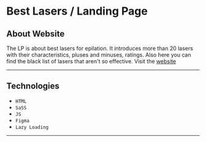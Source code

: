 # Best Lasers / Landing Page
## About Website
The LP is about best lasers for epilation. It introduces more than 20 lasers with their characteristics, pluses and minuses, ratings. Also here you can find the black list of lasers that aren't so effective. 
Visit the [website](https://lazertop.ru/)
____
## Technologies  
- `HTML`
- `SaSS`
- `JS`
- `Figma`
- `Lazy Loading`
____
